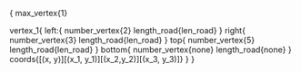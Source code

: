 {
  max_vertex{1}

  vertex_1{
    left:{
      number_vertex{2}
      length_road{len_road}
    }
    right{
      number_vertex{3}
      length_road{len_road}
    }
    top{
      number_vertex{5}
      length_road{len_road}
    }
    bottom{
      number_vertex{none}
      length_road{none}
    }
    coords{[(x, y)][(x_1, y_1)][(x_2,y_2)][(x_3, y_3)]}
  }
}
